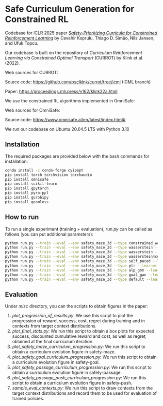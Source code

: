 # Safe Curriculum Generation for Constrained RL

Codebase for ICLR 2025 paper [_Safety-Prioritizing Curricula for Constrained Reinforcement Learning_](https://openreview.net/forum?id=f3QR9TEERH&referrer=%5Bthe%20profile%20of%20Cevahir%20Koprulu%5D(%2Fprofile%3Fid%3D~Cevahir_Koprulu1)) by Cevahir Koprulu, Thiago D. Simão, Nils Jansen, and Ufuk Topcu.

Our codebase is built on the repository of _Curriculum Reinforcement Learning via Constrained Optimal Transport_ (CURROT) by Klink et al. (2022).

Web sources for CURROT:

Source code: https://github.com/psclklnk/currot/tree/icml (ICML branch)

Paper: https://proceedings.mlr.press/v162/klink22a.html

We use the constrained RL algorithms implemented in OmniSafe:

Web sources for OmniSafe:

Source code: https://www.omnisafe.ai/en/latest/index.html#


We run our codebase on Ubuntu 20.04.5 LTS with Python 3.10

## Installation

The required packages are provided below with the bash commands for installation:
```bash
conda install -c conda-forge cyipopt
pip install torch torchvision torchaudio
pip install omnisafe
pip install scikit-learn
pip install gpytorch
pip install pyro-ppl
pip install gurobipy
pip install geomloss
```

## How to run
To run a single experiment (training + evaluation), *run.py* can be called as follows (you can put additional parameters):
```bash
python run.py --train --eval --env safety_maze_3d --type constrained_wasserstein --learner PPOLag --seed 1 # SCG
python run.py --train --eval --env safety_maze_3d --type wasserstein --learner PPOLag --PEN_COEFT 1.0 --seed 1 # NaiveSafeCURROT
python run.py --train --eval --env safety_maze_3d --type wasserstein --learner PPOLag --PEN_COEFT 0.0 --seed 1 # CURROT
python run.py --train --eval --env safety_maze_3d --type wasserstein4cost --learner PPOLag --seed 1 # CURROT4Cost
python run.py --train --eval --env safety_maze_3d --type self_paced --learner PPOLag --seed 1 # SPDL
python run.py --train --eval --env safety_maze_3d --type plr --learner PPOLag --seed 1 # PLR
python run.py --train --eval --env safety_maze_3d --type alp_gmm --learner PPOLag --seed 1 # ALP-GMM
python run.py --train --eval --env safety_maze_3d --type goal_gan --learner PPOLag --seed 1 # GoalGAN
python run.py --train --eval --env safety_maze_3d --type default --learner PPOLag --seed 1 # Default
```

## Evaluation
Under *misc* directory, you can the scripts to obtain figures in the paper:
1) *plot_progression_of_results.py*: We use this script to plot the progression of reward, success, cost, regret during training and in contexts from target context distributions.
2) *plot_final_stats.py*: We run this script to obtain a box plots for expected success, discounted cumulative reward and cost, as well as regret, obtained at the final curriculum iteration.
3) *plot_safety_maze_curriculum_progression.py*: We run this script to obtain a curriculum evolution figure in safety-maze.
4) *plot_safety_goal_curriculum_progression.py*: We run this script to obtain a curriculum evolution figure in safety-goal.
5) *plot_safety_passage_curriculum_progression.py*: We run this script to obtain a curriculum evolution figure in safety-passage.
6) *plot_safety_passage_push_curriculum_progression.py*: We run this script to obtain a curriculum evolution figure in safety-push.
7) *sample_eval_contexts.py*: We run this script to draw contexts from the target context distributions and record them to be used for evaluation of trained policies.



